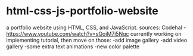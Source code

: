 # html-css-js-portfolio-website
a portfolio website using HTML, CSS, and JavaScript.
sources:
Codehal - https://www.youtube.com/watch?v=sQoiM7i5Nqc
currently working on implementing tutorial, then move on those:
-add image gallery
-add video gallery
-some extra text animations
-new color palette